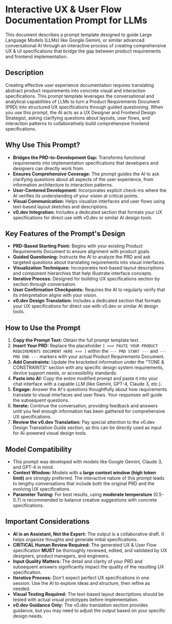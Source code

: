 # Interactive UX & User Flow Documentation Prompt for LLMs

This document describes a prompt template designed to guide Large Language Models (LLMs) like Google Gemini, or similar advanced conversational AI through an interactive process of creating comprehensive UX & UI specifications that bridge the gap between product requirements and frontend implementation.

## Description

Creating effective user experience documentation requires translating abstract product requirements into concrete visual and interaction specifications. This prompt template leverages the conversational and analytical capabilities of LLMs to turn a Product Requirements Document (PRD) into structured UX specifications through guided questioning. When you use this prompt, the AI acts as a UX Designer and Frontend Design Strategist, asking clarifying questions about layouts, user flows, and interaction patterns to collaboratively build comprehensive frontend specifications.

## Why Use This Prompt?

* **Bridges the PRD-to-Development Gap:** Transforms functional requirements into implementation specifications that developers and designers can directly work from.
* **Ensures Comprehensive Coverage:** The prompt guides the AI to ask clarifying questions about all aspects of the user experience, from information architecture to interaction patterns.
* **User-Centered Development:** Incorporates explicit check-ins where the AI verifies its understanding of your vision at critical points.
* **Visual Communication:** Helps visualize interfaces and user flows using text-based layout sketches and descriptions.
* **v0.dev Integration:** Includes a dedicated section that formats your UX specifications for direct use with v0.dev or similar AI design tools.

## Key Features of the Prompt's Design

* **PRD-Based Starting Point:** Begins with your existing Product Requirements Document to ensure alignment with product goals.
* **Guided Questioning:** Instructs the AI to analyze the PRD and ask targeted questions about translating requirements into visual interfaces.
* **Visualization Techniques:** Incorporates text-based layout descriptions and component hierarchies that help illustrate interface concepts.
* **Iterative Process:** Designed for building UX specifications section by section through conversation.
* **User Confirmation Checkpoints:** Requires the AI to regularly verify that its interpretation aligns with your vision.
* **v0.dev Design Translation:** Includes a dedicated section that formats your UX specifications for direct use with v0.dev or similar AI design tools.

## How to Use the Prompt

1. **Copy the Prompt Text:** Obtain the full prompt template text.
2. **Insert Your PRD:** Replace the placeholder `[ <<< PASTE YOUR PRODUCT REQUIREMENTS DOCUMENT HERE >>> ]` within the `--- PRD START ---` and `--- PRD END ---` markers with your actual Product Requirements Document.
3. **Add Constraints:** Update the bracketed information under the "TONE & CONSTRAINTS" section with any specific design system requirements, device support needs, or accessibility standards.
4. **Paste into AI:** Copy the entire modified prompt and paste it into your chat interface with a capable LLM (like Gemini, GPT-4, Claude 3, etc.).
5. **Engage:** Answer the AI's questions thoughtfully about how requirements translate to visual interfaces and user flows. Your responses will guide the subsequent questions.
6. **Iterate:** Continue the conversation, providing feedback and answers until you feel enough information has been gathered for comprehensive UX specifications.
7. **Review the v0.dev Translation:** Pay special attention to the v0.dev Design Translation Guide section, as this can be directly used as input for AI-powered visual design tools.

## Model Compatibility

* This prompt was developed with models like Google Gemini, Claude 3, and GPT-4 in mind.
* **Context Window:** Models with a **large context window (high token limit)** are strongly preferred. The interactive nature of this prompt leads to lengthy conversations that include both the original PRD and the evolving UX specifications.
* **Parameter Tuning:** For best results, using **moderate temperature** (0.5-0.7) is recommended to balance creative suggestions with concrete specifications.

## Important Considerations

* **AI is an Assistant, Not the Expert:** The output is a collaborative draft. It helps organize thoughts and generate initial specifications.
* **CRITICAL Human Review Required:** The generated UX & User Flow specification **MUST** be thoroughly reviewed, edited, and validated by UX designers, product managers, and engineers.
* **Input Quality Matters:** The detail and clarity of your PRD and subsequent answers significantly impact the quality of the resulting UX specification.
* **Iterative Process:** Don't expect perfect UX specifications in one session. Use the AI to explore ideas and structure, then refine as needed.
* **Visual Testing Required:** The text-based layout descriptions should be tested with actual visual prototypes before implementation.
* **v0.dev Guidance Only:** The v0.dev translation section provides guidance, but you may need to adjust the output based on your specific design needs.
